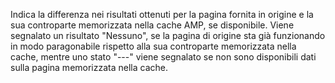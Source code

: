Indica la differenza nei risultati ottenuti per la pagina fornita in origine e la sua controparte memorizzata nella cache AMP, se disponibile. Viene segnalato un risultato "Nessuno", se la pagina di origine sta già funzionando in modo paragonabile rispetto alla sua controparte memorizzata nella cache, mentre uno stato "---" viene segnalato se non sono disponibili dati sulla pagina memorizzata nella cache.
